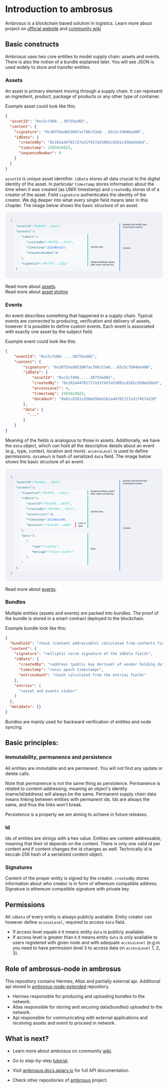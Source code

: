 #  Introduction to ambrosus

Ambrosus is a blockchain based solution in logistics.
Learn more about project on [official website](https://ambrosus.io/) and
[community wiki](https://github.com/ambrosus/community-wiki)

## Basic constructs

Ambrosus uses two core entities to model supply chain: assets and events. There is also the notion of a bundle explained later. You will see JSON is used widely to store and transfer entities.

### Assets
An asset is primary element moving through a supply chain. It can represent an ingredient, product, package of products or any other type of container.

Example asset could look like this:
```json
{
  "assetId": "0xc5cfd04...30755ed65",
  "content": {
    "signature": "0x30755ed65396facf86c53e6...65c5cfd04be400",
    "idData": {
      "createdBy": "0x162a44701727a31f457a53801cd181cd38eb5bbd",
      "timestamp": 1503424923,
      "sequenceNumber": 0
    }
  }
}
```

`assetId` is unique asset identifier. `idData` stores all data crucial to the digital identity of the asset. In particular `timestamp` stores information about the time when it was created (as UNIX timestamp) and `createdBy` stores id of a creator of the asset. Field `signature` authenticates the identity of the creator. We dig deeper into what every single field means later in this chapter. The image below shows the basic structure of an asset.

![Asset structure](asset.png?raw=true "Asset structure")

Read more about [assets](https://github.com/ambrosus/ambrosus-node/blob/master/docs/BasicEventEntryTypes.md). \
Read more about [asset styling](https://github.com/ambrosus/ambrosus-node/blob/master/docs/ApplicationEntryTypes.md)

### Events
An event describes something that happened in a supply chain. Typical events are connected to producing, verification and delivery of assets, however it is possible to define custom events. Each event is associated with exactly one asset by the subject field.

Example event could look like this:
```json
{
    "eventId": "0xc5cfd04.....30755ed65",
    "content": {
        "signature": "0x30755ed65396facf86c53e6...65c5cfd04be400",
        "idData": {
            "assetId": "0xc5cfd04.....30755ed65",
            "createdBy": "0x162a44701727a31f457a53801cd181cd38eb5bbd",
            "accessLevel": 4,
            "timestamp": 1503424923,
            "dataHash": "0x01cd181cd38eb5bbd162a44701727a31f457a538"
        },
        "data": {
          "..."
        }
    }
}
```

Meaning of the fields is analogous to those in assets. Additionally, we have the `data` object, which can hold all the descriptive details about an event (e.g., type, context, location and more). `accessLevel` is used to define permissions. `dataHash` is hash of serialized `data` field. The image below shows the basic structure of an event.

![Asset structure](event.png?raw=true "Asset structure")

Read more about [events](https://github.com/ambrosus/ambrosus-node/blob/master/docs/BasicEventEntryTypes.md).

### Bundles
Multiple entities (assets and events) are packed into bundles. The proof of the bundle is stored in a smart contract deployed to the blockchain.

Example bundle look like this:
```json
{
  "bundleId": "<hash (content addressable) calculated from contents field>",
  "content": {
    "signature": "<elliptic curve signature of the idData field>",
    "idData": {
      "createdBy": "<address (public key derived) of vendor holding data>",
      "timestamp": "<unix epoch timestamp>",
      "entriesHash": "<hash calculated from the entries field>"
    },
    "entries": [
      "<asset and events stubs>"
    ]
  },
  "metadata": {}
}
```

Bundles are mainly used for backward verification of entities and node syncing.

## Basic principles: 

### Immutability, permanence and persistence
All entities are immutable and are permanent. You will not find any update or delete calls.

Note that permanence is not the same thing as persistence. Permanence is related to content-addressing, meaning an object's identity (name/id/address) will always be the same. Permanent supply chain data means linking between entities with permanent ids. Ids are always the same, and thus the links won't break.

Persistence is a property we are aiming to achieve in future releases.

### Id
Ids of entities are strings with a hex value. Entities are content-addressable, meaning that their id depends on the content. There is only one valid id per content and if content changes the id changes as well. Technically id is keccak-256 hash of a serialized content object.

### Signatures
Content of the proper entity is signed by the creator. `createdBy` stores information about who creator is in form of ethereum compatible address. Signature is ethereum compatible signature with private key.

## Permissions
All `idData` of every entity is always publicly available. Entity creator can however define `accessLevel`, required to access `data` field. 
 * If access level equals `0` it means entity `data` is publicly available.
 * If access level is greater than `0` it means entity `data` is only available to users registered with given node and with adequate `accessLevel` (e.g.m you need to have permission level 3 to access data on `accessLevel` 1, 2, 3).

## Role of ambrosus-node in ambrosus
This repository contains Hermes, Atlas and partially external api. 
Additional api stored in [ambrosus-node-extended](https://github.com/ambrosus/ambrosus-node-extended) repository. 

* Hermes responsible for producing and uploading bundles to the network.
* Atlas responsible for storing and securing data(bundles) uploaded to the network.
* Api responsible for communicating with external applications and receiving assets and event to proceed in network.

## What is next?

* Learn more about ambrosus on community [wiki](https://github.com/ambrosus/community-wiki).

* Go to step-by-step [tutorial](https://github.com/ambrosus/ambrosus-node/blob/master/docs/tutorial.md).

* Visit [ambrosus.docs.apiary.io](https://ambrosus.docs.apiary.io/) for full API documentation.

* Check other repositories of [ambrosus](https://github.com/ambrosus) project.
